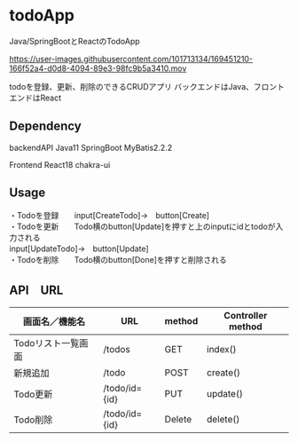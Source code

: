 # todoApp
Java/SpringBootとReactのTodoApp

https://user-images.githubusercontent.com/101713134/169451210-166f52a4-d0d8-4094-89e3-98fc9b5a3410.mov

todoを登録、更新、削除のできるCRUDアプリ
バックエンドはJava、フロントエンドはReact

## Dependency
backendAPI
Java11
SpringBoot
MyBatis2.2.2

Frontend
React18
chakra-ui

## Usage
・Todoを登録　　input[CreateTodo]→　button[Create]<br>
・Todoを更新　　Todo横のbutton[Update]を押すと上のinputにidとtodoが入力される<br>input[UpdateTodo]→　button[Update]<br>
・Todoを削除　　Todo横のbutton[Done]を押すと削除される

## API　URL
| 画面名／機能名 | URL | method | Controller method | 
| ------------ | ------------- | ------------- | ------------- | 
| Todoリスト一覧画面 | /todos | GET | index() | 
| 新規追加 | /todo | POST | create() | 
| Todo更新 | /todo/id={id} | PUT | update() | 
| Todo削除 | /todo/id={id} | Delete | delete() | 
